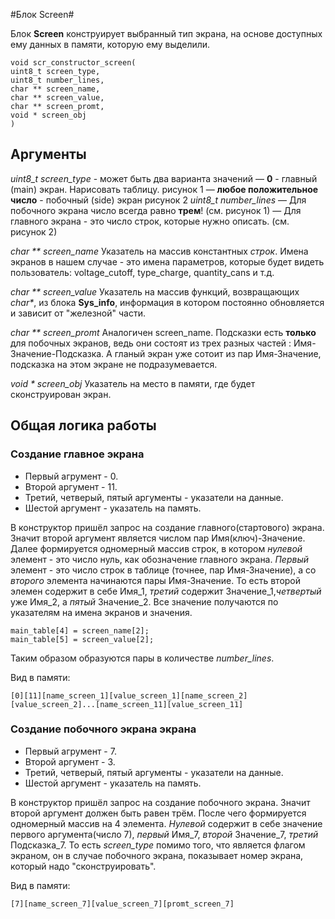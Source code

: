 #Блок Screen#

Блок **Screen** конструирует выбранный тип экрана, на основе доступных ему данных в памяти, которую ему выделили.

	void scr_constructor_screen(
	uint8_t screen_type,
	uint8_t number_lines,
	char ** screen_name,
	char ** screen_value,
	char ** screen_promt,
	void * screen_obj
	)

## Аргументы ##
*uint8_t screen_type* - может быть два варианта значений
— **0** - главный (main) экран. Нарисовать таблицу.
рисунок 1
— **любое положительное число** - побочный (side) экран
рисунок 2
*uint8_t number_lines*
— Для побочного экрана число всегда равно **трем**! (см. рисунок 1)
— Для главного экрана - это число строк, которые нужно описать. (см. рисунок 2)

*char ** screen_name* 
Указатель на массив константных *строк*.
Имена экранов в нашем случае - это имена параметров, которые будет видеть пользователь: voltage_cutoff, type_charge, quantity_cans и т.д.

*char ** screen_value*
Указатель на массив функций, возвращающих *char\**,  из блока **Sys_info**, информация в котором постоянно обновляется и зависит от  "железной" части.  

*char ** screen_promt*
Аналогичен screen_name. 
Подсказки есть **только** для побочных экранов, ведь они состоят из трех разных частей : Имя-Значение-Подсказка. А гланый экран уже сотоит из пар Имя-Значение, подсказка на этом экране не подразумевается. 

*void * screen_obj*
Указатель на место в памяти, где будет сконструирован экран.

## Общая логика работы ##

### Создание главное экрана ###

* Первый агрумент - 0.
* Второй аргумент - 11.
* Третий, четверый, пятый аргументы - указатели на данные.
* Шестой аргумент - указатель на память.

В конструктор пришёл запрос на создание главного(стартового) экрана. Значит второй аргумент является числом пар Имя(ключ)-Значение. Далее формируется  одномерный массив строк, в котором *нулевой* элемент - это число нуль, как обозначение главного экрана. *Первый* элемент - это число строк в таблице (точнее, пар Имя-Значение), а со *второго* элемента начинаются пары Имя-Значение.
То есть второй элемен содержит в себе Имя_1, *третий* содержит Значение_1,*четвертый* уже Имя_2, а *пятый* Значение_2. Все значение получаются по указателям на имена экранов и значения. 
	
	main_table[4] = screen_name[2];
	main_table[5] = screen_value[2];

Таким образом образуются пары в количестве *number_lines*.    

Вид в памяти:
	
	[0][11][name_screen_1][value_screen_1][name_screen_2][value_screen_2]...[name_screen_11][value_screen_11]

### Создание побочного экрана экрана ###

* Первый агрумент - 7.
* Второй аргумент - 3.
* Третий, четверый, пятый аргументы - указатели на данные.
* Шестой аргумент - указатель на память.

В конструктор пришёл запрос на создание побочного экрана. Значит второй аргумент должен быть равен трём. После чего формируется одномерный массив на 4 элемента. *Нулевой* содержит в себе значение первого аргумента(число 7), *первый* Имя_7, *второй* Значение_7, *третий* Подсказка_7. То есть *screen_type* помимо того, что является флагом экраном, он в случае побочного экрана, показывает номер экрана, который надо "сконструировать".

Вид в памяти:

	[7][name_screen_7][value_screen_7][promt_screen_7] 